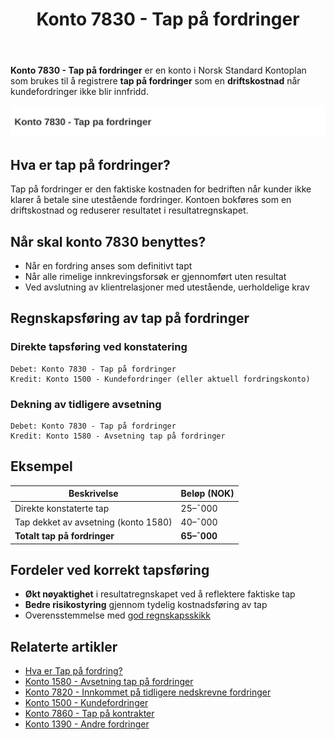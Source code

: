 ﻿---
title: "Konto 7830 - Tap på fordringer"
meta_title: "7830-tap-pa-fordringer"
meta_description: '**Konto 7830 - Tap på fordringer** er en konto i Norsk Standard Kontoplan som brukes til å registrere **tap på fordringer** som en **driftskostnad** når kun...'
slug: 7830-tap-pa-fordringer
type: blog
layout: pages/single
---

**Konto 7830 - Tap på fordringer** er en konto i Norsk Standard Kontoplan som brukes til å registrere **tap på fordringer** som en **driftskostnad** når kundefordringer ikke blir innfridd.

![Illustrasjon av konto 7830 tap pa fordringer](7830-tap-pa-fordringer-image.svg)

## Hva er tap på fordringer?

Tap på fordringer er den faktiske kostnaden for bedriften når kunder ikke klarer å betale sine utestående fordringer. Kontoen bokføres som en driftskostnad og reduserer resultatet i resultatregnskapet.

## Når skal konto 7830 benyttes?

* Når en fordring anses som definitivt tapt
* Når alle rimelige innkrevingsforsøk er gjennomført uten resultat
* Ved avslutning av klientrelasjoner med utestående, uerholdelige krav

## Regnskapsføring av tap på fordringer

### Direkte tapsføring ved konstatering

```plaintext
Debet: Konto 7830 - Tap på fordringer
Kredit: Konto 1500 - Kundefordringer (eller aktuell fordringskonto)
```

### Dekning av tidligere avsetning

```plaintext
Debet: Konto 7830 - Tap på fordringer
Kredit: Konto 1580 - Avsetning tap på fordringer
```

## Eksempel

| Beskrivelse                         | Beløp (NOK)    |
|-------------------------------------|----------------|
| Direkte konstaterte tap             |  25–¯000        |
| Tap dekket av avsetning (konto 1580)|  40–¯000        |
| **Totalt tap på fordringer**        | **65–¯000**     |

## Fordeler ved korrekt tapsføring

* **Økt nøyaktighet** i resultatregnskapet ved å reflektere faktiske tap
* **Bedre risikostyring** gjennom tydelig kostnadsføring av tap
* Overensstemmelse med [god regnskapsskikk](/blogs/regnskap/god-regnskapsskikk "God regnskapsskikk - prinsipper og retningslinjer")

## Relaterte artikler

* [Hva er Tap på fordring?](/blogs/regnskap/tap-pa-fordring "Tap på fordring - regnskapsmessig behandling av fordringer som ikke kan innkreves")
* [Konto 1580 - Avsetning tap på fordringer](/blogs/kontoplan/1580-avsetning-tap-pa-fordringer "Konto 1580 - Avsetning tap på fordringer")
* [Konto 7820 - Innkommet på tidligere nedskrevne fordringer](/blogs/kontoplan/7820-innkommet-pa-tidligere-nedskrevne-fordringer "Konto 7820 - Innkommet på tidligere nedskrevne fordringer")
* [Konto 1500 - Kundefordringer](/blogs/kontoplan/1500-kundefordringer "Konto 1500 - Kundefordringer")
* [Konto 7860 - Tap på kontrakter](/blogs/kontoplan/7860-tap-pa-kontrakter "Konto 7860 - Tap på kontrakter")
* [Konto 1390 - Andre fordringer](/blogs/kontoplan/1390-andre-fordringer "Konto 1390 - Andre fordringer")






